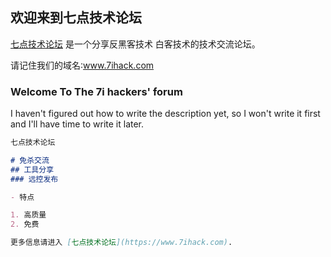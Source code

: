 ## 欢迎来到七点技术论坛

[七点技术论坛](https://www.7ihack.com) 是一个分享反黑客技术 白客技术的技术交流论坛。

请记住我们的域名∶www.7ihack.com

### Welcome To The 7i hackers' forum

I haven't figured out how to write the description yet, so I won't write it first and I'll have time to write it later.

```markdown
七点技术论坛

# 免杀交流
## 工具分享
### 远控发布

- 特点

1. 高质量
2. 免费

更多信息请进入 [七点技术论坛](https://www.7ihack.com).
